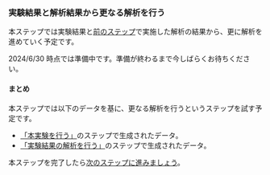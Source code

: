 ### 実験結果と解析結果から更なる解析を行う

本ステップでは実験結果と[前のステップ](./carry_out_analysis.md)で実施した解析の結果から、更に解析を進めていく予定です。

2024/6/30 時点では準備中です。準備が終わるまで今しばらくお待ちください。

#### まとめ

本ステップでは以下のデータを基に、更なる解析を行うというステップを試す予定です。

* [「本実験を行う」](./carry_out_main_experiment.md)のステップで生成されたデータ。
* [「実験結果の解析を行う」](./get_started/carry_out_analysis.md)のステップで生成されたデータ。

本ステップを完了したら[次のステップに進みましょう](./validate_metadata.md)。
